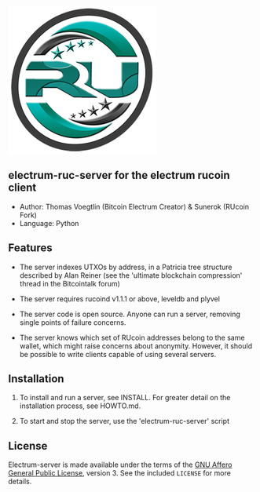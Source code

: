 ![electrum-ruc-server](https://raw.githubusercontent.com/ruclassic/rucoin-electrum-server/master/rucoin.png)

electrum-ruc-server for the electrum rucoin client
---------

  * Author: Thomas Voegtlin (Bitcoin Electrum Creator) & Sunerok (RUcoin Fork)
  * Language: Python

Features
--------

  * The server indexes UTXOs by address, in a Patricia tree structure
    described by Alan Reiner (see the 'ultimate blockchain
    compression' thread in the Bitcointalk forum)

  * The server requires rucoind v1.1.1 or above, leveldb and plyvel

  * The server code is open source. Anyone can run a server, removing
    single points of failure concerns.

  * The server knows which set of RUcoin addresses belong to the same
    wallet, which might raise concerns about anonymity. However, it
    should be possible to write clients capable of using several
    servers.

Installation
------------

  1. To install and run a server, see INSTALL. For greater
     detail on the installation process, see HOWTO.md.

  2. To start and stop the server, use the 'electrum-ruc-server' script



License
-------

Electrum-server is made available under the terms of the [GNU Affero General
Public License](http://www.gnu.org/licenses/agpl.html), version 3. See the 
included `LICENSE` for more details.
